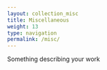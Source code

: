```yaml
---
layout: collection_misc
title: Miscellaneous
weight: 13
type: navigation
permalink: /misc/
---
```

Something describing your work